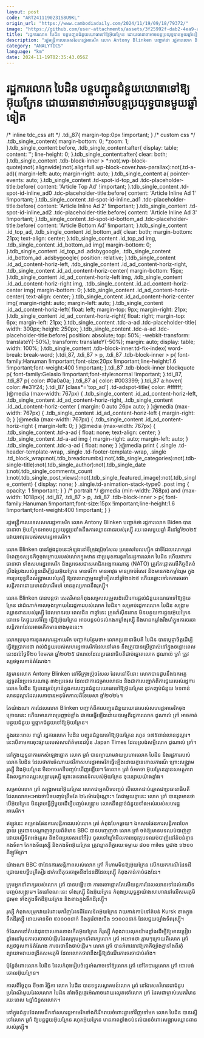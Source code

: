 ```yaml
---
layout: post
code: "ART2411190231S8U9KL"
origin_url: "https://www.cambodiadaily.com/2024/11/19/09/18/79372/"
image: "https://github.com/user-attachments/assets/3f25992f-dab2-4ea9-a38d-7cd740a8b7a3"
title: "រដ្ឋការ​លោក បៃដិន បន្ត​បញ្ជូន​ជំនួយ​យោធា​ទៅ​ឱ្យ​អ៊ុយក្រែន ដោយ​ធានា​ថា​អាច​បន្ត​ប្រយុទ្ធ​បាន​មួយ​ឆ្នាំ​ទៀត"
description: "រដ្ឋមន្ត្រី​ការបរទេស​សហរដ្ឋ​អាមេរិក លោក Antony Blinken បញ្ជាក់​ថា រដ្ឋការ​លោក Biden បាន​ធានា​ថា អ៊ុយក្រែន​អាច​បន្ត​ប្រយុទ្ធ​ប្រឆាំង​នឹង​ការ​ឈ្លានពាន​របស់​រុស្ស៊ី រយៈពេល​មួយ​ឆ្នាំ គឺ​នៅ​ឆ្នាំ​២០២៥ ដោយ​អាវុធ​របស់​សហរដ្ឋ​អាមេរិក។"
category: "ANALYTICS"
language: "km"
date: 2024-11-19T02:35:43.056Z
---
```


# រដ្ឋការ​លោក បៃដិន បន្ត​បញ្ជូន​ជំនួយ​យោធា​ទៅ​ឱ្យ​អ៊ុយក្រែន ដោយ​ធានា​ថា​អាច​បន្ត​ប្រយុទ្ធ​បាន​មួយ​ឆ្នាំ​ទៀត

/\* inline tdc\_css att \*/ .tdi\_87{ margin-top:0px !important; } /\* custom css \*/ .tdb\_single\_content{ margin-bottom: 0; \*zoom: 1; }.tdb\_single\_content:before, .tdb\_single\_content:after{ display: table; content: ''; line-height: 0; }.tdb\_single\_content:after{ clear: both; }.tdb\_single\_content .tdb-block-inner > \*:not(.wp-block-quote):not(.alignwide):not(.alignfull.wp-block-cover.has-parallax):not(.td-a-ad){ margin-left: auto; margin-right: auto; }.tdb\_single\_content a{ pointer-events: auto; }.tdb\_single\_content .td-spot-id-top\_ad .tdc-placeholder-title:before{ content: 'Article Top Ad' !important; }.tdb\_single\_content .td-spot-id-inline\_ad0 .tdc-placeholder-title:before{ content: 'Article Inline Ad 1' !important; }.tdb\_single\_content .td-spot-id-inline\_ad1 .tdc-placeholder-title:before{ content: 'Article Inline Ad 2' !important; }.tdb\_single\_content .td-spot-id-inline\_ad2 .tdc-placeholder-title:before{ content: 'Article Inline Ad 3' !important; }.tdb\_single\_content .td-spot-id-bottom\_ad .tdc-placeholder-title:before{ content: 'Article Bottom Ad' !important; }.tdb\_single\_content .id\_top\_ad, .tdb\_single\_content .id\_bottom\_ad{ clear: both; margin-bottom: 21px; text-align: center; }.tdb\_single\_content .id\_top\_ad img, .tdb\_single\_content .id\_bottom\_ad img{ margin-bottom: 0; }.tdb\_single\_content .id\_top\_ad .adsbygoogle, .tdb\_single\_content .id\_bottom\_ad .adsbygoogle{ position: relative; }.tdb\_single\_content .id\_ad\_content-horiz-left, .tdb\_single\_content .id\_ad\_content-horiz-right, .tdb\_single\_content .id\_ad\_content-horiz-center{ margin-bottom: 15px; }.tdb\_single\_content .id\_ad\_content-horiz-left img, .tdb\_single\_content .id\_ad\_content-horiz-right img, .tdb\_single\_content .id\_ad\_content-horiz-center img{ margin-bottom: 0; }.tdb\_single\_content .id\_ad\_content-horiz-center{ text-align: center; }.tdb\_single\_content .id\_ad\_content-horiz-center img{ margin-right: auto; margin-left: auto; }.tdb\_single\_content .id\_ad\_content-horiz-left{ float: left; margin-top: 9px; margin-right: 21px; }.tdb\_single\_content .id\_ad\_content-horiz-right{ float: right; margin-top: 6px; margin-left: 21px; }.tdb\_single\_content .tdc-a-ad .tdc-placeholder-title{ width: 300px; height: 250px; }.tdb\_single\_content .tdc-a-ad .tdc-placeholder-title:before{ position: absolute; top: 50%; -webkit-transform: translateY(-50%); transform: translateY(-50%); margin: auto; display: table; width: 100%; }.tdb\_single\_content .tdb-block-inner.td-fix-index{ word-break: break-word; }.tdi\_87, .tdi\_87 > p, .tdi\_87 .tdb-block-inner > p{ font-family:Hanuman !important;font-size:20px !important;line-height:1.6 !important;font-weight:400 !important; }.tdi\_87 .tdb-block-inner blockquote p{ font-family:Gelasio !important;font-style:normal !important; }.tdi\_87, .tdi\_87 p{ color: #0a0a0a; }.tdi\_87 a{ color: #003399; }.tdi\_87 a:hover{ color: #e31f24; }.tdi\_87 \[class\*='top\_ad'\] .td-adspot-title{ color: #ffffff; }@media (max-width: 767px) { .tdb\_single\_content .id\_ad\_content-horiz-left, .tdb\_single\_content .id\_ad\_content-horiz-right, .tdb\_single\_content .id\_ad\_content-horiz-center { margin: 0 auto 26px auto; } }@media (max-width: 767px) { .tdb\_single\_content .id\_ad\_content-horiz-left { margin-right: 0; } }@media (max-width: 767px) { .tdb\_single\_content .id\_ad\_content-horiz-right { margin-left: 0; } }@media (max-width: 767px) { .tdb\_single\_content .td-a-ad { float: none; text-align: center; } .tdb\_single\_content .td-a-ad img { margin-right: auto; margin-left: auto; } .tdb\_single\_content .tdc-a-ad { float: none; } }@media print { .single .td-header-template-wrap, .single .td-footer-template-wrap, .single .td\_block\_wrap:not(.tdb\_breadcrumbs):not(.tdb\_single\_categories):not(.tdb-single-title):not(.tdb\_single\_author):not(.tdb\_single\_date ):not(.tdb\_single\_comments\_count ):not(.tdb\_single\_post\_views):not(.tdb\_single\_featured\_image):not(.tdb\_single\_content) { display: none; } .single.td-animation-stack-type0 .post img { opacity: 1 !important; } } /\* portrait \*/ @media (min-width: 768px) and (max-width: 1018px){ .tdi\_87, .tdi\_87 > p, .tdi\_87 .tdb-block-inner > p{ font-family:Hanuman !important;font-size:15px !important;line-height:1.6 !important;font-weight:400 !important; } }

រដ្ឋមន្ត្រី​ការបរទេស​សហរដ្ឋ​អាមេរិក លោក Antony Blinken បញ្ជាក់​ថា រដ្ឋការ​លោក Biden បាន​ធានា​ថា អ៊ុយក្រែន​អាច​បន្ត​ប្រយុទ្ធ​ប្រឆាំង​នឹង​ការ​ឈ្លានពាន​របស់​រុស្ស៊ី រយៈពេល​មួយ​ឆ្នាំ គឺ​នៅ​ឆ្នាំ​២០២៥ ដោយ​អាវុធ​របស់​សហរដ្ឋ​អាមេរិក។

លោក Blinken បាន​ថ្លែង​ដូចនេះ​អំឡុង​នៅ​ទីក្រុង​ប្រ៊ុចសែល ប្រទេស​បែលហ្ស៊ិក ជា​ទី​ដែល​លោក​ត្រូវ​បំពេញ​ទស្សនកិច្ច​ចុងក្រោយ​របស់​លោក​ក្នុង​ឋានៈ​ជា​ប្រមុខ​ការទូត​នៃ​រដ្ឋការ​លោក បៃដិន ហើយ​ជា​ការ​ធានា​ថា ទាំង​សហរដ្ឋ​អាមេរិក និង​ប្រទេស​ជា​សមាជិក​អង្គការ​ណាតូ (NATO) ត្រូវតែ​ផ្ដោត​លើ​កិច្ចខិតខំ​ប្រឹងប្រែង​របស់​ខ្លួន​ដើម្បី​ជួយ​អ៊ុយក្រែន មាន​ថវិកា មាន​អាវុធ មាន​គ្រាប់រំសេវ និង​មាន​កងកម្លាំង​រួម ក្នុង​ការ​ប្រយុទ្ធ​នឹង​សង្គ្រាម​របស់​រុស្ស៊ី ឱ្យ​បាន​ពេញ​មួយ​ឆ្នាំ​ទៀត​នៅ​ឆ្នាំ​២០២៥ ហើយ​ឆ្ពោះ​ទៅ​រក​ការ​ចរចា​សន្តិភាព​ដោយ​មាន​ជំហរ​រឹងមាំ មាន​តុល្យភាព​នឹង​រុស្ស៊ី។

លោក Blinken បាន​បន្ត​ថា សេតវិមាន​កំពុង​សម្របសម្រួល​ដំណើរការ​ផ្ដល់​ជំនួយ​យោធា​ទៅ​ឱ្យ​អ៊ុយក្រែន ជា​ដំណាក់កាល​ចុងក្រោយ​នៃ​រដ្ឋការ​របស់​លោក បៃដិន។ សម្រាប់​រដ្ឋការ​លោក បៃដិន សង្គ្រាម​ឈ្លានពាន​របស់​រុស្ស៊ី ដែល​មាន​រយៈពេល​ជិត ៣​ឆ្នាំ​នេះ ក្រុង​វ៉ាស៊ីនតោន មិន​បន្ថយ​ការ​ជួយ​អ៊ុយក្រែន នោះ​ទេ តែ​ផ្ទុយទៅវិញ ធ្វើ​ឱ្យ​អ៊ុយក្រែន អាច​បន្ត​ទប់ទល់​កងកម្លាំង​រុស្ស៊ី និង​មាន​កម្លាំង​រឹងមាំ​ក្នុង​ការ​ចរចា​សន្តិភាព​ដែល​អាច​កើតមាន​ខាងមុខ​នេះ។

លោក​ប្រមុខ​ការទូត​សហរដ្ឋ​អាមេរិក បញ្ជាក់​បន្ថែម​ថា៖ លោក​ប្រធានាធិបតី បៃដិន បាន​ប្ដេជ្ញាចិត្ត​ដើម្បី​ធ្វើ​ឱ្យ​ប្រាកដ​ថា រាល់​ជំនួយ​របស់​សហរដ្ឋ​អាមេរិក​ដែល​នៅ​មាន នឹង​ត្រូវ​បាន​ប្រើប្រាស់​នៅ​ក្នុង​ចន្លោះ​ពេលនេះ​ដល់​ថ្ងៃទី​២០ ខែ​មករា ឆ្នាំ​២០២៥ ជា​ពេល​ដែល​ប្រធានាធិបតី​ជាប់​ឆ្នោត​លោក ដូណាល់ ត្រាំ ត្រូវ​ស្បថ​ចូល​កាន់​តំណែង។

វត្តមាន​លោក Antony Blinken នៅ​ទីក្រុង​ប្រ៊ុចសែល ដែល​នៅ​ទីនោះ លោក​បាន​ជួប​នឹង​ឯកអគ្គរដ្ឋទូត​នៃ​ប្រទេស​ណាតូ ៣២​ប្រទេស ដែល​ជា​ការ​ជម្រាបលា​ផង និង​ជា​ការ​បញ្ជាក់​ពី​ការ​ជួយ​របស់​រដ្ឋការ​លោក បៃដិន ឱ្យ​បាន​គ្រប់គ្រាន់​ក្នុង​ការ​បញ្ជូន​ជំនួយ​យោធា​ទៅ​ឱ្យ​អ៊ុយក្រែន នូវ​កញ្ចប់​ជំនួយ ៦១​ពាន់​លាន​ដុល្លារ​ដែល​សភា​បាន​អនុម័ត​កាលពី​ខែ​មេសា ឆ្នាំ​២០២៤។

តែ​យ៉ាងណា ការ​ដែល​លោក Blinken បញ្ជាក់​ពី​ការ​បញ្ជូន​ជំនួយ​យោធា​របស់​សហរដ្ឋ​អាមេរិក​ចុងក្រោយ​នេះ ហើយ​មាន​ភាព​ប្រញាប់​ខ្លាំង ជា​ការ​ធ្វើ​ឡើង​ដោយ​បារម្ភ​ពី​រដ្ឋការ​លោក ដូណាល់ ត្រាំ អាច​កាត់បន្ថយ​ជំនួយ ឬ​ផ្អាក​ជំនួយ​ទៅ​ឱ្យ​អ៊ុយក្រែន។

ក្នុង​រយៈពេល ៣​ឆ្នាំ រដ្ឋការ​លោក បៃដិន បញ្ជូន​ជំនួយ​ទៅ​ឱ្យ​អ៊ុយក្រែន រហូត ១៧៥​ពាន់​លាន​ដុល្លារ។ នេះ​បើ​តាម​ការ​ចុះផ្សាយ​របស់​សារព័ត៌មាន​ជប៉ុន Japan Times ដែល​ស្រង់​សម្ដី​លោក ដូណាល់ ត្រាំ។

នៅ​ក្នុង​យុទ្ធនាការ​រក​សំឡេង​ឆ្នោត លោក ត្រាំ បាន​ព្យាយាម​វាយប្រហារ​លោក បៃដិន និង​រដ្ឋការ​របស់​លោក បៃដិន ដែល​ថា​ការ​ចំណាយ​ថវិកា​សហរដ្ឋ​អាមេរិក​ធ្វើ​ឡើង​ដោយ​គ្មាន​គោលការណ៍ ព្រោះ​សង្គ្រាម​រុស្ស៊ី និង​អ៊ុយក្រែន មិន​អាច​រក​ទី​បញ្ចប់​ឃើញ​ឡើយ។ តែ​លោក ត្រាំ ចំអក​ថា អ៊ុយក្រែន​គ្មាន​សមត្ថភាព និង​លទ្ធភាព​ឈ្នះ​សង្គ្រាម​រុស្ស៊ី ព្រោះ​ធនធាន​ទ័ព​របស់​អ៊ុយក្រែន ចុះ​ខ្សោយ​យ៉ាង​ខ្លាំង។

សម្រាប់​លោក ត្រាំ សង្គ្រាម​នៅ​អ៊ុយក្រែន លោក​ជា​អ្នក​បិទ​បញ្ចប់ បើ​លោក​ជាប់​ឆ្នោត​ជា​ប្រធានាធិបតី ដែល​លោក​អះអាង​ថា​បិទ​បញ្ចប់​ត្រឹមតែ ២៤​ម៉ោង​ប៉ុណ្ណោះ។ តែ​ជាមួយ​គ្នា​នេះ លោក ត្រាំ បាន​ព្រមាន​ថា បើ​អ៊ុយក្រែន មិន​ព្រម​ធ្វើ​អ្វី​មួយ​ដើម្បី​បញ្ចប់​សង្គ្រាម លោក​នឹង​ផ្ដាច់​ជំនួយ​ទាំងអស់​របស់​សហរដ្ឋ​អាមេរិក។

ឥឡូវ​នេះ គម្រោង​ផែនការ​សន្តិភាព​របស់​លោក ត្រាំ កំពុង​បែកធ្លាយ។ ឯកសារ​ផែនការ​សន្តិភាព​បែកធ្លាយ ត្រូវ​បាន​បណ្ដាញ​ផ្សាយ​ព័ត៌មាន BBC បាន​បញ្ចេញ​ថា លោក ត្រាំ ចង់​ឱ្យ​មាន​បទ​ឈប់​បាញ់​គ្នា ដោយ​ស្នើ​ទ័ព​អង់គ្លេស និង​ទ័ព​ប្រទេស​នៅ​អឺរ៉ុប ចូល​ទៅ​ឃ្លាំមើល​ការ​អនុវត្ត​បទ​ឈប់​បាញ់​នៅ​តំបន់​គ្មាន​កងទ័ព។ តែ​កងទ័ព​រុស្ស៊ី និង​កងទ័ព​អ៊ុយក្រែន ត្រូវ​ឃ្លាត​ពី​គ្នា​រយៈ​ចម្ងាយ ៨០០ miles ឬ​ជាង ១២០០​គីឡូម៉ែត្រ។

យ៉ាងណា BBC ថា​ផែនការ​សន្តិភាព​របស់​លោក ត្រាំ ក៏​ហាម​មិន​ឱ្យ​អ៊ុយក្រែន លើក​យក​ករណី​ដែនដី​ជ្រោយ​ឧបទ្វីប​គ្រីមៀរ ដាក់​លើ​តុ​ចរចា​រួម​នឹង​ដែនដី​ដែល​រុស្ស៊ី កំពុង​កាន់កាប់​ផង​ដែរ។

ក្រុម​អ្នក​នាំពាក្យ​របស់​លោក ត្រាំ បាន​បង្ហើប​ថា ការ​ចរចា​ផ្ដោត​តែ​លើ​យន្តការ​ដែល​ឈាន​ទៅ​ដល់​ការ​បិទ​បញ្ចប់​សង្គ្រាម។ តែ​នៅ​ខណៈ​នេះ ទាំង​រុស្ស៊ី និង​អ៊ុយក្រែន កំពុង​ប្រយុទ្ធ​គ្នា​យ៉ាង​សាហាវ​នៅ​លើ​សមរភូមិ​ជួរមុខ ទាំង​ក្នុង​ទឹកដី​អ៊ុយក្រែន និង​ខាង​ក្នុង​ទឹកដី​រុស្ស៊ី។

រុស្ស៊ី កំពុង​សម្រុក​វាយ​រំដោះ​មក​វិញ​ដែនដី​ដែល​ទ័ព​អ៊ុយក្រែន វាយ​កាន់កាប់​នៅ​តំបន់ Kursk ខាង​ក្នុង​ទឹកដី​រុស្ស៊ី ដោយ​មាន​ទ័ព ៥០០០០​នាក់ និង​កូរ៉េខាងជើង ១១០០០​នាក់ ដែល​ជួយ​ច្បាំង​ទ័ព​រុស្ស៊ី។

ចំណែក​នៅ​តំបន់​ដុនបាស​ភាគ​ខាងកើត​អ៊ុយក្រែន ក៏​រុស្ស៊ី កំពុង​វាយលុក​យ៉ាង​ខ្លាំង​ដើម្បី​ឱ្យ​មាន​ប្រៀប​ខ្លាំង​នៅ​មុន​ការ​ចរចា​ចាប់ផ្ដើម​ដែល​ក្រុម​អ្នក​នាំពាក្យ​លោក ត្រាំ អះអាង​ថា ភ្លាមៗ​ក្រោយពី​លោក ត្រាំ ស្បថ​ចូល​កាន់​តំណែង ការ​ចរចា​នឹង​ចាប់ផ្ដើម។ លោក ត្រាំ បាន​អំពាវនាវ​ឱ្យ​ភាគី​ច្បាំង​គ្នា​ទាំង​ពីរ​កុំ​ព្យាយាម​វាយ​ពង្រីក​សមរភូមិ ដែល​លោក​ថា​វា​នឹង​ធ្វើ​ឱ្យ​ដំណើរការ​ចរចា​ជាប់​គាំង។

ប៉ុន្តែ​ចំពោះ​លោក បៃដិន ដែល​កំពុង​រៀបចំ​ផ្ទេរ​អំណាច​ទៅ​ឱ្យ​លោក ត្រាំ នៅតែ​បារម្ភ​លោក ត្រាំ បោះបង់​ចោល​អ៊ុយក្រែន។

កាលពី​ថ្ងៃ​ពុធ ទី​១៣ វិច្ឆិកា លោក បៃដិន បាន​ទទួល​ស្វាគមន៍​លោក ត្រាំ នៅ​ឯ​សេតវិមាន​ជា​ជំនួប​ប្រពៃណី​មួយ​ដែល​លោក បៃដិន តាំងចិត្ត​ផ្ទេរ​អំណាច​ដោយ​រលូត​ទៅ​លោក ត្រាំ ដែល​ជា​ម្ចាស់​សេតវិមាន​រយៈពេល ៤​ឆ្នាំ​ជំនួស​លោក។

នៅ​ក្នុង​ជំនួប​ដែល​មេដឹកនាំ​សហរដ្ឋ​អាមេរិក​ទាំង​ពីរ​រីករាយ​ចំពោះ​គ្នា​ទៅវិញ​ទៅមក លោក បៃដិន បាន​ស្នើ​ទៅ​លោក ត្រាំ ឱ្យ​បន្ត​ជួយ​អ៊ុយក្រែន រហូត​អ៊ុយក្រែន មាន​ភាព​ខ្លាំង​ទប់ទល់​បាន​ចំពោះ​សង្គ្រាម​ឈ្លានពាន​របស់​រុស្ស៊ី៕